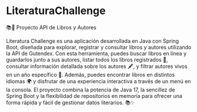 # LiteraturaChallenge

📚🌟 Proyecto API de Libros y Autores

Literatura Challenge es una aplicación desarrollada en Java con Spring Boot, diseñada para explorar, registrar y consultar libros y autores utilizando la API de Gutendex. Con esta herramienta, puedes buscar libros en línea y guardarlos junto a sus autores, listar todos los libros registrados 📖, consultar información detallada sobre los autores 🖋️, y filtrar autores vivos en un año específico 📅. Además, puedes encontrar libros en distintos idiomas 🌍 y disfrutar de una experiencia interactiva a través de un menú en la consola. El proyecto combina la potencia de Java 17, la sencillez de Spring Boot y la flexibilidad de repositorios en memoria para ofrecer una forma rápida y fácil de gestionar datos literarios. 📚✨
